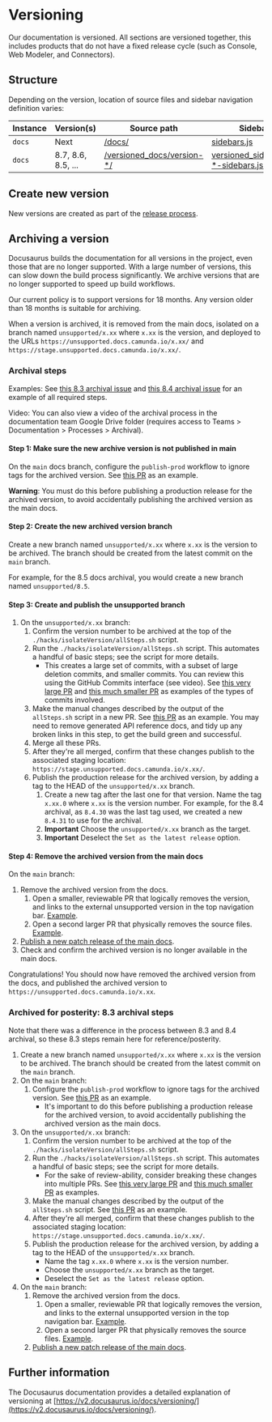 # Versioning

Our documentation is versioned. All sections are versioned together, this includes products that do not have a fixed release cycle (such as Console, Web Modeler, and Connectors).

## Structure

Depending on the version, location of source files and sidebar navigation definition varies:

| Instance | Version(s)         | Source path                                       | Sidebars path                                                         |
| -------- | ------------------ | ------------------------------------------------- | --------------------------------------------------------------------- |
| `docs`   | Next               | [/docs/](../docs/)                                | [sidebars.js](../sidebars.js)                                         |
| `docs`   | 8.7, 8.6, 8.5, ... | [/versioned_docs/version-\*/](../versioned_docs/) | [versioned_sidebars/version-\*-sidebars.json](../versioned_sidebars/) |

## Create new version

New versions are created as part of the [release process](/howtos/release-procedure.md).

## Archiving a version

Docusaurus builds the documentation for all versions in the project, even those that are no longer supported. With a large number of versions, this can slow down the build process significantly. We archive versions that are no longer supported to speed up build workflows.

Our current policy is to support versions for 18 months. Any version older than 18 months is suitable for archiving.

When a version is archived, it is removed from the main docs, isolated on a branch named `unsupported/x.xx` where `x.xx` is the version, and deployed to the URLs `https://unsupported.docs.camunda.io/x.xx/` and `https://stage.unsupported.docs.camunda.io/x.xx/`.

### Archival steps

Examples: See [this 8.3 archival issue](https://github.com/camunda/camunda-docs/issues/5564) and [this 8.4 archival issue](https://github.com/camunda/camunda-docs/issues/6628) for an example of all required steps.

Video: You can also view a video of the archival process in the documentation team Google Drive folder (requires access to Teams > Documentation > Processes > Archival).

#### Step 1: Make sure the new archive version is not published in main

On the `main` docs branch, configure the `publish-prod` workflow to ignore tags for the archived version. See [this PR](https://github.com/camunda/camunda-docs/pull/5567) as an example.

**Warning**: You must do this before publishing a production release for the archived version, to avoid accidentally publishing the archived version as the main docs.

#### Step 2: Create the new archived version branch

Create a new branch named `unsupported/x.xx` where `x.xx` is the version to be archived. The branch should be created from the latest commit on the `main` branch.

For example, for the 8.5 docs archival, you would create a new branch named `unsupported/8.5`.

#### Step 3: Create and publish the unsupported branch

1. On the `unsupported/x.xx` branch:
   1. Confirm the version number to be archived at the top of the `./hacks/isolateVersion/allSteps.sh` script.
   2. Run the `./hacks/isolateVersion/allSteps.sh` script. This automates a handful of basic steps; see the script for more details.
      - This creates a large set of commits, with a subset of large deletion commits, and smaller commits. You can review this using the GitHub Commits interface (see video). See [this very large PR](https://github.com/camunda/camunda-docs/pull/5586) and [this much smaller PR](https://github.com/camunda/camunda-docs/pull/5587) as examples of the types of commits involved.
   3. Make the manual changes described by the output of the `allSteps.sh` script in a new PR. See [this PR](https://github.com/camunda/camunda-docs/pull/6586) as an example. You may need to remove generated API reference docs, and tidy up any broken links in this step, to get the build green and successful.
   4. Merge all these PRs.
   5. After they're all merged, confirm that these changes publish to the associated staging location: `https://stage.unsupported.docs.camunda.io/x.xx/`.
   6. Publish the production release for the archived version, by adding a tag to the HEAD of the `unsupported/x.xx` branch.
      1. Create a new tag after the last one for that version. Name the tag `x.xx.0` where `x.xx` is the version number. For example, for the 8.4 archival, as `8.4.30` was the last tag used, we created a new `8.4.31` to use for the archival.
      2. **Important** Choose the `unsupported/x.xx` branch as the target.
      3. **Important** Deselect the `Set as the latest release` option.

#### Step 4: Remove the archived version from the main docs

On the `main` branch:

1. Remove the archived version from the docs.
   1. Open a smaller, reviewable PR that logically removes the version, and links to the external unsupported version in the top navigation bar. [Example](https://github.com/camunda/camunda-docs/pull/5597).
   2. Open a second larger PR that physically removes the source files. [Example](https://github.com/camunda/camunda-docs/pull/5601).
2. [Publish a new patch release of the main docs](./release-procedure.md#perform-a-patch-release).
3. Check and confirm the archived version is no longer available in the main docs.

Congratulations! You should now have removed the archived version from the docs, and published the archived version to `https://unsupported.docs.camunda.io/x.xx`.

### Archived for posterity: 8.3 archival steps

Note that there was a difference in the process between 8.3 and 8.4 archival, so these 8.3 steps remain here for reference/posterity.

1. Create a new branch named `unsupported/x.xx` where `x.xx` is the version to be archived. The branch should be created from the latest commit on the `main` branch.
2. On the `main` branch:
   1. Configure the `publish-prod` workflow to ignore tags for the archived version. See [this PR](https://github.com/camunda/camunda-docs/pull/5567) as an example.
      - It's important to do this before publishing a production release for the archived version, to avoid accidentally publishing the archived version as the main docs.
3. On the `unsupported/x.xx` branch:
   1. Confirm the version number to be archived at the top of the `./hacks/isolateVersion/allSteps.sh` script.
   2. Run the `./hacks/isolateVersion/allSteps.sh` script. This automates a handful of basic steps; see the script for more details.
      - For the sake of review-ability, consider breaking these changes into multiple PRs. See [this very large PR](https://github.com/camunda/camunda-docs/pull/5586) and [this much smaller PR](https://github.com/camunda/camunda-docs/pull/5587) as examples.
   3. Make the manual changes described by the output of the `allSteps.sh` script. See [this PR](https://github.com/camunda/camunda-docs/pull/5587) as an example.
   4. After they're all merged, confirm that these changes publish to the associated staging location: `https://stage.unsupported.docs.camunda.io/x.xx/`.
   5. Publish the production release for the archived version, by adding a tag to the HEAD of the `unsupported/x.xx` branch.
      - Name the tag `x.xx.0` where `x.xx` is the version number.
      - Choose the `unsupported/x.xx` branch as the target.
      - Deselect the `Set as the latest release` option.
4. On the `main` branch:
   1. Remove the archived version from the docs.
      1. Open a smaller, reviewable PR that logically removes the version, and links to the external unsupported version in the top navigation bar. [Example](https://github.com/camunda/camunda-docs/pull/5597).
      2. Open a second larger PR that physically removes the source files. [Example](https://github.com/camunda/camunda-docs/pull/5601).
   2. [Publish a new patch release of the main docs](./release-procedure.md#perform-a-patch-release).

## Further information

The Docusaurus documentation provides a detailed explanation of versioning at [https://v2.docusaurus.io/docs/versioning/](https://v2.docusaurus.io/docs/versioning/).
